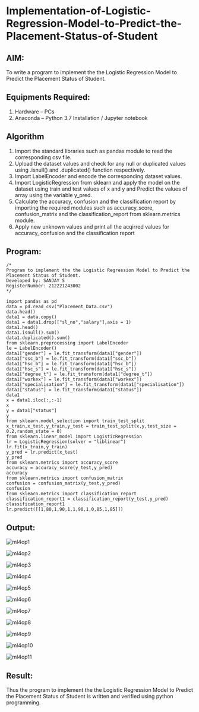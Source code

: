 # Implementation-of-Logistic-Regression-Model-to-Predict-the-Placement-Status-of-Student

## AIM:
To write a program to implement the the Logistic Regression Model to Predict the Placement Status of Student.

## Equipments Required:
1. Hardware – PCs
2. Anaconda – Python 3.7 Installation / Jupyter notebook

## Algorithm
1. Import the standard libraries such as pandas module to read the corresponding csv file.
2. Upload the dataset values and check for any null or duplicated values using .isnull() and .duplicated() function respectively.
3. Import LabelEncoder and encode the corresponding dataset values.
4. Import LogisticRegression from sklearn and apply the model on the dataset using train and test values of x and y and Predict the values of array using the variable y_pred.
5. Calculate the accuracy, confusion and the classification report by importing the required modules such as accuracy_score, confusion_matrix and the classification_report from sklearn.metrics module.
6. Apply new unknown values and print all the acqirred values for accuracy, confusion and the classification report
 
 
## Program:
```
/*
Program to implement the the Logistic Regression Model to Predict the Placement Status of Student.
Developed by: SANJAY S
RegisterNumber: 212221243002
*/

import pandas as pd
data = pd.read_csv("Placement_Data.csv")
data.head()
data1 = data.copy()
data1 = data1.drop(["sl_no","salary"],axis = 1)
data1.head()
data1.isnull().sum()
data1.duplicated().sum()
from sklearn.preprocessing import LabelEncoder
le = LabelEncoder()
data1["gender"] = le.fit_transform(data1["gender"])
data1["ssc_b"] = le.fit_transform(data1["ssc_b"])
data1["hsc_b"] = le.fit_transform(data1["hsc_b"])
data1["hsc_s"] = le.fit_transform(data1["hsc_s"])
data1["degree_t"] = le.fit_transform(data1["degree_t"])
data1["workex"] = le.fit_transform(data1["workex"])
data1["specialisation"] = le.fit_transform(data1["specialisation"])
data1["status"] = le.fit_transform(data1["status"])
data1
x = data1.iloc[:,:-1]
x
y = data1["status"]
y
from sklearn.model_selection import train_test_split
x_train,x_test,y_train,y_test = train_test_split(x,y,test_size = 0.2,random_state = 0)
from sklearn.linear_model import LogisticRegression
lr = LogisticRegression(solver = "liblinear")
lr.fit(x_train,y_train)
y_pred = lr.predict(x_test)
y_pred
from sklearn.metrics import accuracy_score
accuracy = accuracy_score(y_test,y_pred)
accuracy
from sklearn.metrics import confusion_matrix
confusion = confusion_matrix(y_test,y_pred)
confusion
from sklearn.metrics import classification_report
classification_report1 = classification_report(y_test,y_pred)
classification_report1
lr.predict([[1,80,1,90,1,1,90,1,0,85,1,85]])
```

## Output:

![ml4op1](https://user-images.githubusercontent.com/115128955/201033680-901c5fea-ac2c-4fd7-a5b0-8ded891007e8.png)

![ml4op2](https://user-images.githubusercontent.com/115128955/201033752-94a28b73-705c-49a4-af31-7157792ddb23.png)

![ml4op3](https://user-images.githubusercontent.com/115128955/201033787-b86388a6-46ed-4532-9dba-c0223a24ffbd.png)

![ml4op4](https://user-images.githubusercontent.com/115128955/201033820-211192d0-a62d-43fd-aa31-19b829fcf85a.png)

![ml4op5](https://user-images.githubusercontent.com/115128955/201033860-518e2e07-3b3c-42d4-a695-01fc845cddab.png)

![ml4op6](https://user-images.githubusercontent.com/115128955/201033889-170efe41-78af-445c-acac-adb6e8716e03.png)

![ml4op7](https://user-images.githubusercontent.com/115128955/201033955-78849905-48be-4630-99d2-6c4689a8831a.png)

![ml4op8](https://user-images.githubusercontent.com/115128955/201034030-d4e74e97-ffe8-4c18-82dc-c5f4fd85a93d.png)

![ml4op9](https://user-images.githubusercontent.com/115128955/201034067-478095d9-8889-4116-8317-c887b7d36784.png)

![ml4op10](https://user-images.githubusercontent.com/115128955/201034154-198c277c-2423-4cde-9b6f-14a10e2bacab.png)

![ml4op11](https://user-images.githubusercontent.com/115128955/201034208-5f9446af-b324-4647-82f1-1ef1e1a5660a.png)



## Result:
Thus the program to implement the the Logistic Regression Model to Predict the Placement Status of Student is written and verified using python programming.
